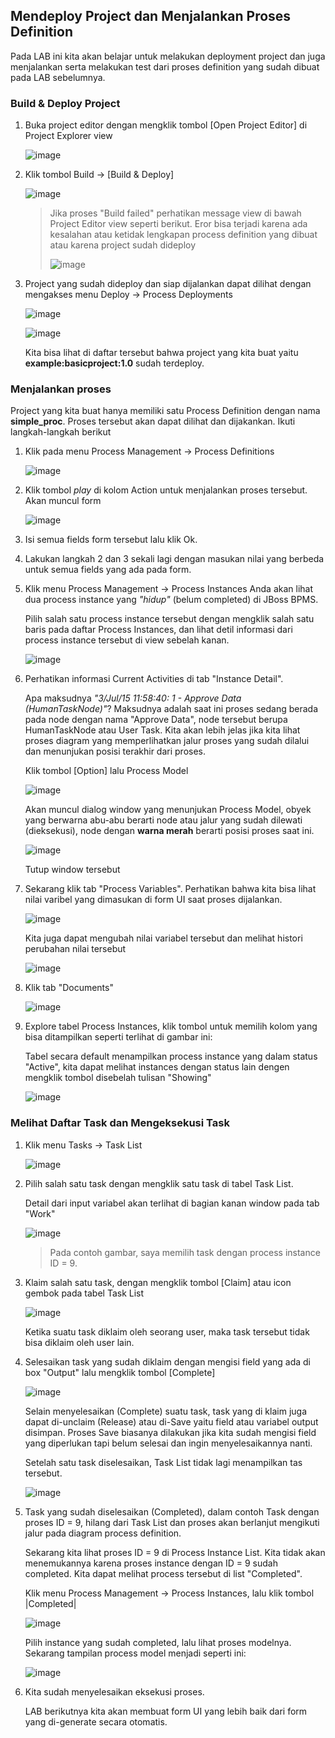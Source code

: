 ## Mendeploy Project dan Menjalankan Proses Definition

Pada LAB ini kita akan belajar untuk melakukan deployment project dan juga menjalankan  serta melakukan test dari proses definition yang sudah dibuat pada LAB sebelumnya.

### Build & Deploy Project

1.  Buka project editor dengan mengklik tombol [Open Project Editor] di Project Explorer view
    
    ![image](https://cloud.githubusercontent.com/assets/3068071/8493319/bb35a994-2182-11e5-8072-4056301652fa.png)

2.  Klik tombol Build  → [Build & Deploy]

    ![image](https://cloud.githubusercontent.com/assets/3068071/8492559/935c92fa-2175-11e5-9d0e-b1761fbd2257.png)
   
    > Jika proses "Build failed" perhatikan message view di bawah Project Editor view seperti berikut.
    > Eror bisa terjadi karena ada kesalahan atau ketidak lengkapan process definition yang dibuat atau karena project sudah dideploy
    >
    > ![image](https://cloud.githubusercontent.com/assets/3068071/8492628/bd3c7c6a-2176-11e5-9993-23d46c4f7ffc.png)
    
3.  Project yang sudah dideploy dan siap dijalankan dapat dilihat dengan mengakses menu Deploy → Process Deployments  

    ![image](https://cloud.githubusercontent.com/assets/3068071/8492660/598631a6-2177-11e5-8c43-fc7de5106baf.png)
   
    ![image](https://cloud.githubusercontent.com/assets/3068071/8492681/a0817ee4-2177-11e5-80c1-7745a299bb5f.png)
    
    Kita bisa lihat di daftar tersebut bahwa project yang kita buat yaitu **example:basicproject:1.0** sudah terdeploy.
    
### Menjalankan proses

Project yang kita buat hanya memiliki satu Process Definition dengan nama **simple_proc**. Proses tersebut akan dapat dilihat dan dijakankan. Ikuti langkah-langkah berikut

1.  Klik pada menu Process Management → Process Definitions

    ![image](https://cloud.githubusercontent.com/assets/3068071/8492716/a2ef5826-2178-11e5-9ceb-f36ac3fcc193.png)

2.  Klik tombol _play_ di kolom Action untuk menjalankan proses tersebut. Akan muncul form 

    ![image](https://cloud.githubusercontent.com/assets/3068071/8494195/e1a9e19e-218c-11e5-99cb-63104d681120.png)
    
3. Isi semua fields form tersebut lalu klik Ok.

4. Lakukan langkah 2 dan 3 sekali lagi dengan masukan nilai yang berbeda untuk semua fields yang ada pada form.

5.  Klik  menu Process Management → Process Instances
    Anda akan lihat dua process instance yang _"hidup"_ (belum completed) di JBoss BPMS.

    Pilih salah satu process instance tersebut dengan mengklik salah satu baris pada daftar Process Instances, dan lihat detil informasi dari process instance tersebut di view sebelah kanan.
    
    ![image](https://cloud.githubusercontent.com/assets/3068071/8492794/f6de7aec-2179-11e5-81f4-327f8976cce8.png)
    
6.  Perhatikan informasi Current Activities di tab "Instance Detail". 

    Apa maksudnya _"3/Jul/15 11:58:40: 1 - Approve Data (HumanTaskNode)"_?
    Maksudnya adalah saat ini proses sedang berada pada node dengan nama "Approve Data", node tersebut berupa HumanTaskNode atau User Task. Kita akan lebih jelas jika kita lihat proses diagram yang memperlihatkan jalur proses yang sudah dilalui dan menunjukan posisi terakhir dari proses.
    
    Klik tombol [Option] lalu Process Model

    ![image](https://cloud.githubusercontent.com/assets/3068071/8492851/0d67bfc0-217b-11e5-889e-3db608b63267.png) 
    
    Akan muncul dialog window yang menunjukan Process Model, obyek yang berwarna abu-abu berarti node atau jalur yang sudah dilewati (dieksekusi), node dengan **warna merah** berarti posisi proses saat ini.
    
    ![image](https://cloud.githubusercontent.com/assets/3068071/8494271/77ae783a-218d-11e5-840e-e2d88350ccbf.png)

    Tutup window tersebut
    
7.  Sekarang klik tab "Process Variables". Perhatikan bahwa kita bisa lihat nilai varibel yang dimasukan di form UI saat proses dijalankan.

    ![image](https://cloud.githubusercontent.com/assets/3068071/8494329/24f1892e-218e-11e5-83dc-07bae48fd299.png)
    
    Kita juga dapat mengubah nilai variabel tersebut dan melihat histori perubahan nilai tersebut
    
    ![image](https://cloud.githubusercontent.com/assets/3068071/8495364/42389f5a-2197-11e5-9f11-c98613457c37.png)
    
8.  Klik tab "Documents"    

    ![image](https://cloud.githubusercontent.com/assets/3068071/8495982/df6764d8-219b-11e5-9adf-9e478e41740d.png)
    

9.  Explore tabel Process Instances, klik tombol untuk memilih kolom yang bisa ditampilkan seperti terlihat di gambar ini:
    
    Tabel secara default menampilkan process instance yang dalam status "Active", kita dapat melihat instances dengan status lain dengen mengklik tombol disebelah tulisan "Showing"

    ![image](https://cloud.githubusercontent.com/assets/3068071/8496054/781e2d42-219c-11e5-98cb-9ad5f051f06a.png)

    
### Melihat Daftar Task dan Mengeksekusi Task

1.  Klik menu Tasks → Task List

    ![image](https://cloud.githubusercontent.com/assets/3068071/8497024/094fa384-21a4-11e5-8585-2071a470891c.png)


2.  Pilih salah satu task dengan mengklik satu task di tabel Task List.

    Detail dari input variabel akan terlihat di bagian kanan window pada tab "Work"

    ![image](https://cloud.githubusercontent.com/assets/3068071/8497069/55e16d04-21a4-11e5-83d5-927d80e08406.png)
    
    > Pada contoh gambar, saya memilih task dengan process instance ID = 9.
    
3.  Klaim salah satu task, dengan mengklik tombol [Claim] atau icon gembok pada tabel Task List
    
    ![image](https://cloud.githubusercontent.com/assets/3068071/8497113/af7dd7b2-21a4-11e5-9332-e73bbeca6cc9.png)

    Ketika suatu task diklaim oleh seorang user, maka task tersebut tidak bisa diklaim oleh user lain.

4.  Selesaikan task yang sudah diklaim dengan mengisi field yang ada di box "Output" lalu mengklik tombol [Complete]

    ![image](https://cloud.githubusercontent.com/assets/3068071/8497270/0f37ecbe-21a6-11e5-9969-7188836bca56.png)

    Selain menyelesaikan (Complete) suatu task, task yang di klaim juga dapat di-unclaim (Release) atau di-Save yaitu field atau variabel output disimpan. Proses Save biasanya dilakukan jika kita sudah mengisi field yang diperlukan tapi belum selesai dan ingin menyelesaikannya nanti.
    
    Setelah satu task diselesaikan, Task List tidak lagi menampilkan tas tersebut.
    
    ![image](https://cloud.githubusercontent.com/assets/3068071/8492681/a0817ee4-2177-11e5-80c1-7745a299bb5f.png)
    
5.  Task yang sudah diselesaikan (Completed), dalam contoh Task dengan proses ID = 9,  hilang dari Task List dan proses akan berlanjut mengikuti jalur pada diagram process definition. 
    
    Sekarang kita lihat proses ID = 9 di Process Instance List. Kita tidak akan menemukannya karena proses instance dengan ID = 9 sudah completed. Kita dapat melihat process tersebut di list "Completed".
    
    Klik menu Process Management → Process Instances, lalu klik tombol |Completed|

    ![image](https://cloud.githubusercontent.com/assets/3068071/8497744/e0b6e526-21a9-11e5-867c-03783185c0e4.png)
    
    Pilih instance yang sudah completed, lalu lihat proses modelnya. Sekarang tampilan process model menjadi seperti ini:
    
    ![image](https://cloud.githubusercontent.com/assets/3068071/8497744/e0b6e526-21a9-11e5-867c-03783185c0e4.png)
    
10. Kita sudah menyelesaikan eksekusi proses. 

    LAB berikutnya kita akan membuat form UI yang lebih baik dari form yang di-generate secara otomatis.
    
    
    
    
